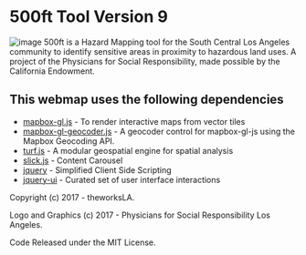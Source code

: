 # 500ft Tool Version 9
![image](https://user-images.githubusercontent.com/6407796/30339597-61bcdd8e-97a4-11e7-9b23-34686f19a291.png)
500ft is a Hazard Mapping tool for the South Central Los Angeles community to identify sensitive areas in proximity to hazardous land uses.
A project of the Physicians for Social Responsibility, made possible by the California Endowment.

## This webmap uses the following dependencies
* [mapbox-gl.js](https://www.mapbox.com/mapbox-gl-js/api/) - To render interactive maps from vector tiles
* [mapbox-gl-geocoder.js](https://github.com/mapbox/mapbox-gl-geocoder) - A geocoder control for mapbox-gl-js using the Mapbox Geocoding API.
* [turf.js](https://github.com/Turfjs/turf) - A modular geospatial engine for spatial analysis
* [slick.js](http://kenwheeler.github.io/slick/) - Content Carousel
* [jquery](https://jquery.com/) - Simplified Client Side Scripting
* [jquery-ui](https://jqueryui.com/) - Curated set of user interface interactions

Copyright (c) 2017 - theworksLA.  

Logo and Graphics (c) 2017 - Physicians for Social Responsibility Los Angeles.

Code Released under the MIT License.
